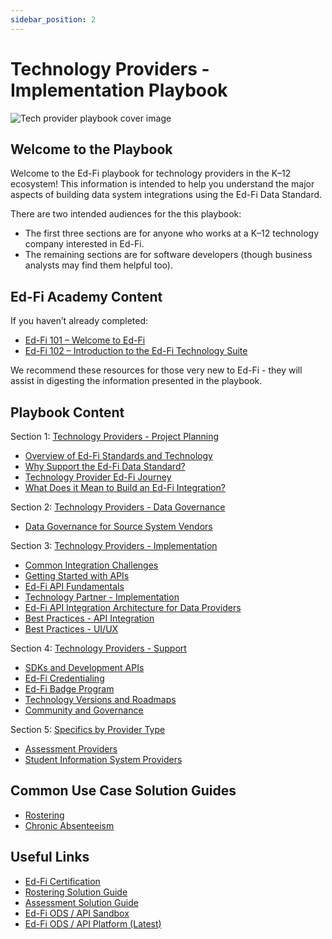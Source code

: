 ```yaml
---
sidebar_position: 2
---
```


# Technology Providers - Implementation Playbook

![Tech provider playbook cover image](/img/tech-playbook.jpg)

## Welcome to the Playbook

Welcome to the Ed-Fi playbook for technology providers in the K–12 ecosystem! This information is intended to help you understand the major aspects of building data system integrations using the Ed-Fi Data Standard.

There are two intended audiences for the this playbook:

* The first three sections are for anyone who works at a K–12 technology company interested in Ed-Fi.
* The remaining sections are for software developers (though business analysts may find them helpful too).

## Ed-Fi Academy Content

If you haven’t already completed:

* [Ed-Fi 101 – Welcome to Ed-Fi](https://academy.ed-fi.org/courses/ed-fi-101-welcome-to-ed-fi/)
* [Ed-Fi 102 – Introduction to the Ed-Fi Technology Suite](https://academy.ed-fi.org/courses/ed-fi-102-data-management/)

We recommend these resources for those very new to Ed-Fi - they will assist in digesting the information presented in the playbook.

## Playbook Content

Section 1: [Technology Providers - Project Planning](./project-planning/readme.md)

* [Overview of Ed-Fi Standards and Technology](./project-planning/overview-of-ed-fi-standards-and-technology.md)
* [Why Support the Ed-Fi Data Standard?](./project-planning/why-support-the-ed-fi-data-standard.md)
* [Technology Provider Ed-Fi Journey](./project-planning/technology-provider-ed-fi-journey.md)
* [What Does it Mean to Build an Ed-Fi Integration?](./project-planning/what-does-it-mean-to-build-an-ed-fi-integration.md)

Section 2: [Technology Providers - Data Governance](./data-governance/readme.md)

* [Data Governance for Source System Vendors](./data-governance/data-governance-for-source-system-vendors.md)

Section 3: [Technology Providers - Implementation](./implementation/readme.md)

* [Common Integration Challenges](./implementation/common-integration-challenges.md)
* [Getting Started with APIs](./implementation/getting-started-with-apis/readme.md)
* [Ed-Fi API Fundamentals](./implementation/ed-fi-api-fundamentals/readme.md)
* [Technology Partner - Implementation](./implementation/technology-partner-implementation/readme.md)
* [Ed-Fi API Integration Architecture for Data Providers](./implementation/ed-fi-api-integration-architecture-for-data-providers.md)
* [Best Practices - API Integration](./implementation/best-practices-api-integration.md)
* [Best Practices - UI/UX](./implementation/technology-partner-implementation/invest-in-a-strong-ux.md)

Section 4: [Technology Providers - Support](./support/readme.md)

* [SDKs and Development APIs](./support/sdks-and-development-apis.md)
* [Ed-Fi Credentialing](./support/ed-fi-credentialing.md)
* [Ed-Fi Badge Program](./support/ed-fi-badge-program.md)
* [Technology Versions and Roadmaps](./support/technology-versions-and-roadmaps.md)
* [Community and Governance](./support/community-and-governance.md)

Section 5: [Specifics by Provider Type](./specifics-by-provider-type/readme.md)

* [Assessment Providers](./specifics-by-provider-type/assessment-providers/readme.md)
* [Student Information System Providers](./specifics-by-provider-type/student-information-system-providers/readme.md)

## Common Use Case Solution Guides

* [Rostering](./common-use-cases/rostering-solution-guide/readme.md)
* [Chronic Absenteeism](./common-use-cases/chronic-absenteeism-solution-guide/readme.md)

## Useful Links

* [Ed-Fi Certification](/partners/certification)
* [Rostering Solution Guide](https://edfi.atlassian.net/wiki/spaces/SG/pages/20611776/Rostering+Solution+Guide)
* [Assessment Solution Guide](https://edfi.atlassian.net/wiki/spaces/SG/pages/20611639/Assessment+Solution+Guide)
* [Ed-Fi ODS / API Sandbox](https://api.ed-fi.org/)
* [Ed-Fi ODS / API Platform (Latest)](/reference/ods-api)

